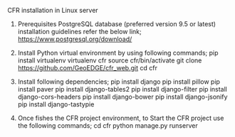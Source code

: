 CFR installation in Linux server
1) Prerequisites
PostgreSQL database (preferred version 9.5 or latest) installation guidelines refer the below link;
https://www.postgresql.org/download/

2) Install Python virtual environment by using following commands;
pip install virtualenv
virtualenv cfr
source cfr/bin/activate
git clone https://github.com/GeoEDGE/cfr_web.git
cd cfr

3) Install following dependencies;
pip install django
pip install pillow
pip install paver
pip install django-tables2
pip install django-filter
pip install django-cors-headers
pip install django-bower
pip install django-jsonify
pip install django-tastypie

4) Once fishes the CFR project environment, to Start the CFR project use the following commands; 
  cd cfr
  python manage.py runserver
